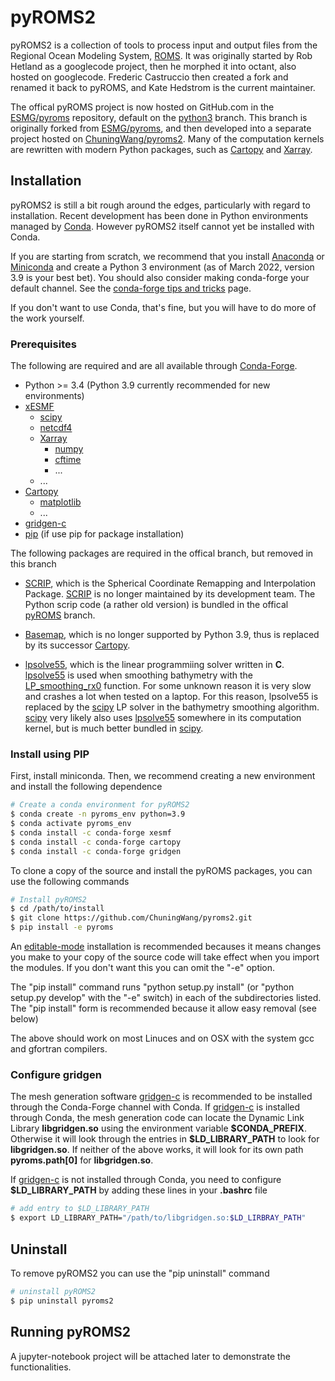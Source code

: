 # pyROMS2

pyROMS2 is a collection of tools to process input and output files from the Regional Ocean Modeling System, [ROMS].
It was originally started by Rob Hetland as a googlecode project, then he morphed it into octant, also hosted on googlecode.
Frederic Castruccio then created a fork and renamed it back to pyROMS, and Kate Hedstrom is the current maintainer.

The offical pyROMS project is now hosted on GitHub.com in the [ESMG/pyroms] repository, default on the [python3] branch.
This branch is originally forked from [ESMG/pyroms], and then developed into a separate project hosted on [ChuningWang/pyroms2].
Many of the computation kernels are rewritten with modern Python packages, such as [Cartopy] and [Xarray].

## Installation

pyROMS2 is still a bit rough around the edges, particularly with regard to installation.
Recent development has been done in Python environments managed by [Conda].
However pyROMS2 itself cannot yet be installed with Conda.

If you are starting from scratch, we recommend that you install [Anaconda] or [Miniconda]
and create a Python 3 environment (as of March 2022, version 3.9 is your best bet).
You should also consider making conda-forge your default channel. See the [conda-forge tips and tricks] page.

If you don't want to use Conda, that's fine, but you will have to do more of the work yourself.

### Prerequisites

The following are required and are all available through [Conda-Forge].

  * Python >= 3.4 (Python 3.9 currently recommended for new environments)
  * [xESMF]
    * [scipy]
    * [netcdf4]
    * [Xarray]
      * [numpy]
      * [cftime]
      * ...
    * ...
  * [Cartopy]
    * [matplotlib]
    * ...
  * [gridgen-c]
  * [pip] (if use pip for package installation)

The following packages are required in the offical branch, but removed in this branch

  * [SCRIP], which is the Spherical Coordinate Remapping and Interpolation Package.
[SCRIP] is no longer maintained by its development team.
The Python scrip code (a rather old version) is bundled in the offical
[pyROMS](https://github.com/ESMG/pyroms/tree/python3/pyroms/external/scrip) branch.

  * [Basemap], which is no longer supported by Python 3.9, thus is replaced by its successor [Cartopy].

  * [lpsolve55], which is the linear programmiing solver written in **C**.
[lpsolve55] is used when smoothing bathymetry with the
[LP_smoothing_rx0](https://github.com/ChuningWang/pyroms2/tree/main/pyroms/bathy_tools/lp_smoothing.py) function.
For some unknown reason it is very slow and crashes a lot when tested on a laptop.
For this reason, lpsolve55 is replaced by the [scipy] LP solver in the bathymetry smoothing algorithm.
[scipy] very likely also uses [lpsolve55] somewhere in its computation kernel, but is much better bundled in [scipy].

### Install using PIP

First, install miniconda. Then, we recommend creating a new environment and install the following dependence

```bash
# Create a conda environment for pyROMS2
$ conda create -n pyroms_env python=3.9
$ conda activate pyroms_env
$ conda install -c conda-forge xesmf
$ conda install -c conda-forge cartopy
$ conda install -c conda-forge gridgen
```

To clone a copy of the source and install the pyROMS packages, you can use the following commands
```bash
# Install pyROMS2
$ cd /path/to/install
$ git clone https://github.com/ChuningWang/pyroms2.git
$ pip install -e pyroms
```

An [editable-mode](https://pip.pypa.io/en/stable/reference/pip_install/#editable-installs)
installation is recommended becauses it means changes you make to your copy of the source code will take effect when you import the modules.
If you don't want this you can omit the "-e" option.

The "pip install" command runs "python setup.py install" (or "python setup.py develop" with the "-e" switch) in each of the subdirectories listed.
The "pip install" form is recommended because it allow easy removal (see below)

The above should work on most Linuces and on OSX with the system gcc and gfortran compilers.

### Configure gridgen

The mesh generation software [gridgen-c] is recommended to be installed through the Conda-Forge channel with Conda.
If [gridgen-c] is installed through Conda, the mesh generation code can locate the Dynamic Link Library **libgridgen.so** using the environment variable **\$CONDA_PREFIX**.
Otherwise it will look through the entries in **\$LD_LIBRARY_PATH** to look for **libgridgen.so**.
If neither of the above works, it will look for its own path **pyroms.__path__[0]** for **libgridgen.so**.

If [gridgen-c] is not installed through Conda, you need to configure **\$LD_LIBRARY_PATH** by adding these lines in your **.bashrc** file

```bash
# add entry to $LD_LIBRARY_PATH
$ export LD_LIBRARY_PATH="/path/to/libgridgen.so:$LD_LIRBRAY_PATH"
```

## Uninstall

To remove pyROMS2 you can use the "pip uninstall" command

```bash
# uninstall pyROMS2
$ pip uninstall pyroms2
```

## Running pyROMS2

A jupyter-notebook project will be attached later to demonstrate the functionalities.


[ChuningWang/pyroms2]: https://github.com/ChuningWang/pyroms2
[ROMS]: https://www.myroms.org/
[ESMG/pyroms]: https://github.com/ESMG/pyroms
[python3]: https://github.com/ESMG/pyroms/tree/python3
[Cartopy]: https://scitools.org.uk/cartopy/docs/latest/
[Xarray]: https://xarray.pydata.org/en/stable/index.html
[Conda]: https://docs.conda.io/en/latest/
[Anaconda]: https://www.anaconda.com/
[Miniconda]: https://docs.conda.io/en/latest/miniconda.html
[conda-forge tips and tricks]: https://conda-forge.org/docs/user/tipsandtricks.html
[Conda-Forge]: https://conda-forge.org/
[xESMF]: https://xesmf.readthedocs.io/en/latest/
[numpy]: https://numpy.org/
[scipy]: https://www.scipy.org/
[netcdf4]: https://unidata.github.io/netcdf4-python/netCDF4/index.html
[matplotlib]: https://matplotlib.org/
[cftime]: https://unidata.github.io/cftime/
[gridgen-c]: https://anaconda.org/conda-forge/gridgen
[pip]: https://pypi.org/project/pip/
[SCRIP]: https://github.com/SCRIP-Project/SCRIP
[Basemap]: https://basemaptutorial.readthedocs.io/en/latest/
[lpsolve55]: http://lpsolve.sourceforge.net/5.5/index.htm
